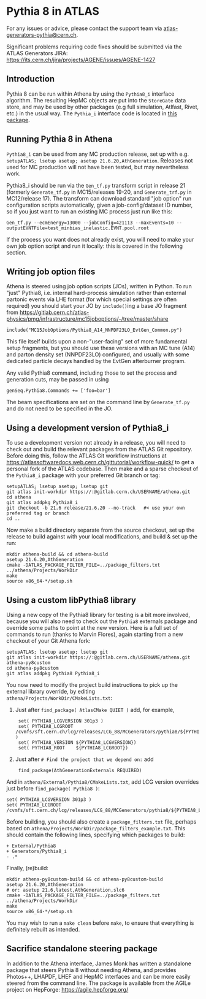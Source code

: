 # Pythia 8 in ATLAS

For any issues or advice, please contact the support team via atlas-generators-pythia@cern.ch.

Significant problems requiring code fixes should be submitted via the ATLAS
Generators JIRA: https://its.cern.ch/jira/projects/AGENE/issues/AGENE-1427


## Introduction

Pythia 8 can be run within Athena by using the `Pythia8_i` interface algorithm.
The resulting HepMC objects are put into the `StoreGate` data store, and may be
used by other packages (e.g full simulation, Atlfast, Rivet, etc.) in the usual
way. The `Pythia_i` interface code is located in [this
package](https://gitlab.cern.ch/atlas/athena/tree/21.6/Generators/Pythia8_i).


## Running Pythia 8 in Athena

`Pythia8_i` can be used from any MC production release, set up with
e.g. `setupATLAS; lsetup asetup; asetup 21.6.20,AthGeneration`.  Releases not
used for MC production will not have been tested, but may nevertheless work.

Pythia8_i should be run via the `Gen_tf.py` transform script in release 21
(formerly `Generate_tf.py` in MC15/releases 19-20, and `Generate_trf.py` in
MC12/release 17).  The transform can download standard "job option" run
configuration scripts automatically, given a job-config/dataset ID number, so if
you just want to run an existing MC process just run like this:

    Gen_tf.py --ecmEnergy=13000 --jobConfig=421113 --maxEvents=10 --outputEVNTFile=test_minbias_inelastic.EVNT.pool.root

If the process you want does not already exist, you will need to make your own
job option script and run it locally: this is covered in the following section.


## Writing job option files

Athena is steered using job option scripts (JOs), written in Python. To run
"just" Pythia8, i.e. internal hard-process simulation rather than external
partonic events via LHE format (for which special settings are often required)
you should start your JO by `include()`ing a base JO fragment from
https://gitlab.cern.ch/atlas-physics/pmg/infrastructure/mc15joboptions/-/tree/master/share

    include("MC15JobOptions/Pythia8_A14_NNPDF23LO_EvtGen_Common.py")

This file itself builds upon a non-"user-facing" set of more fundamental setup
fragments, but you should use these versions with an MC tune (A14) and parton
density set (NNPDF23LO) configured, and usually with some dedicated particle
decays handled by the EvtGen afterburner program.

Any valid Pythia8 command, including those to set the process and generation cuts, may be passed in using

    genSeq.Pythia8.Commands += ['foo=bar']

The beam specifications are set on the command line by `Generate_tf.py` and do not need to be specified in the JO.


## Using a development version of Pythia8_i

To use a development version not already in a release, you will need to check
out and build the relevant packages from the ATLAS Git repository. Before doing
this, follow the ATLAS Git workflow instructions at
https://atlassoftwaredocs.web.cern.ch/gittutorial/workflow-quick/ to get a
personal fork of the ATLAS codebase. Then make and a sparse checkout of the
`Pythia8_i` package with your preferred Git branch or tag:

    setupATLAS; lsetup asetup; lsetup git
    git atlas init-workdir https://:@gitlab.cern.ch/USERNAME/athena.git
    cd athena
    git atlas addpkg Pythia8_i
    git checkout -b 21.6 release/21.6.20 --no-track   #< use your own preferred tag or branch
    cd ..

Now make a build directory separate from the source checkout, set up the release
to build against with your local modifications, and build & set up the run:

    mkdir athena-build && cd athena-build
    asetup 21.6.20,AthGeneration
    cmake -DATLAS_PACKAGE_FILTER_FILE=../package_filters.txt ../athena/Projects/WorkDir
    make
    source x86_64-*/setup.sh


## Using a custom libPythia8 library

Using a new copy of the Pythia8 library for testing is a bit more involved,
because you will also need to check out the `Pythia8` externals package and
override some paths to point at the new version. Here is a full set of commands
to run (thanks to Marvin Flores), again starting from a new checkout of your Git
Athena fork:

    setupATLAS; lsetup asetup; lsetup git
    git atlas init-workdir https://:@gitlab.cern.ch/USERNAME/athena.git athena-py8custom
    cd athena-py8custom
    git atlas addpkg Pythia8 Pythia8_i

You now need to modify the project build instructions to pick up the external
library override, by editing `athena/Projects/WorkDir/CMakeLists.txt`:

1. Just after `find_package( AtlasCMake QUIET )` add, for example,

        set( PYTHIA8_LCGVERSION 301p3 )
        set( PYTHIA8_LCGROOT  /cvmfs/sft.cern.ch/lcg/releases/LCG_88/MCGenerators/pythia8/${PYTHIA8_LCGVERSION}/${LCG_PLATFORM} )
        set( PYTHIA8_VERSION ${PYTHIA8_LCGVERSION})
        set( PYTHIA8_ROOT    ${PYTHIA8_LCGROOT})

2. Just after `# Find the project that we depend on:` add

        find_package(AthGenerationExternals REQUIRED)

And in `athena/External/Pythia8/CMakeLists.txt`, add LCG version overrides just
before `find_package( Pythia8 )`:

    set( PYTHIA8_LCGVERSION 301p3 )
    set( PYTHIA8_LCGROOT /cvmfs/sft.cern.ch/lcg/releases/LCG_88/MCGenerators/pythia8/${PYTHIA8_LCGVERSION}/${LCG_PLATFORM})

Before building, you should also create a `package_filters.txt` file, perhaps
based on `athena/Projects/WorkDir/package_filters_example.txt`. This should contain the
following lines, specifying which packages to build:

    + External/Pythia8
    + Generators/Pythia8_i
    - .*

Finally, (re)build:

    mkdir athena-py8custom-build && cd athena-py8custom-build
    asetup 21.6.20,AthGeneration
    # or: asetup 21.6,latest,AthGeneration,slc6
    cmake -DATLAS_PACKAGE_FILTER_FILE=../package_filters.txt ../athena/Projects/WorkDir
    make
    source x86_64-*/setup.sh

You may wish to run a `make clean` before `make`, to ensure that everything is
definitely rebuilt as intended.


## Sacrifice standalone steering package

In addition to the Athena interface, James Monk has written a standalone package
that steers Pythia 8 without needing Athena, and provides Photos++, LHAPDF, LHEF
and HepMC interfaces and can be more easily steered from the command line.  The
package is available from the AGILe project on HepForge: https://agile.hepforge.org/

